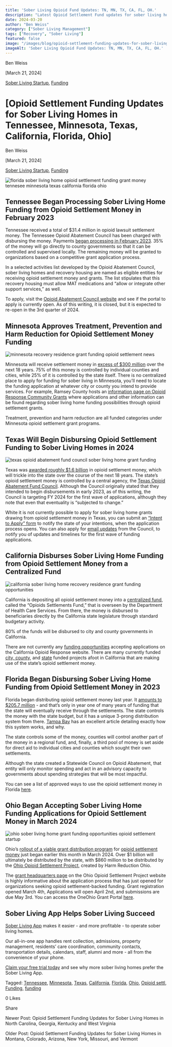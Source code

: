 ```yaml
---
title: 'Sober Living Opioid Fund Updates: TN, MN, TX, CA, FL, OH.'
description: "Latest Opioid Settlement Fund updates for sober living homes in TN, MN, TX, CA, FL, & OH. Get current info."
date: 2024-03-20
author: "Ben Weiss"
category: ["Sober Living Management"]
tags: ["Recovery", "Sober Living"]
featured: false
image: "/images/blog/opioid-settlement-funding-updates-for-sober-living-homes-in-tennessee-minnesota-texas-california-floridanbsp-ohio/Screen_Shot_2024-03-10_at_6.22.23_PM.png"
imageAlt: 'Sober Living Opioid Fund Updates: TN, MN, TX, CA, FL, OH.'
---
```


Ben Weiss

[March 21, 2024]

[Sober Living Startup](/sober-living-app-blog/category/Sober+Living+Startup), [Funding](/sober-living-app-blog/category/Funding)

#  [Opioid Settlement Funding Updates for Sober Living Homes in Tennessee, Minnesota, Texas, California, Florida,  Ohio]

Ben Weiss

[March 21, 2024]

[Sober Living Startup](/sober-living-app-blog/category/Sober+Living+Startup), [Funding](/sober-living-app-blog/category/Funding)

![florida sober living home opioid settlement funding grant money tennesee minnesota texas california florida ohio](/images/blog/opioid-settlement-funding-updates-for-sober-living-homes-in-tennessee-minnesota-texas-california-floridanbsp-ohio/Screen_Shot_2024-03-10_at_6.23.06_PM.png)

## Tennessee Began Processing Sober Living Home Funding from Opioid Settlement Money in February 2023 

Tennessee received a total of $31.4 million in opioid lawsuit settlement money. The Tennessee Opioid Abatement Council has been charged with disbursing the money. Payments [began processing in February 2023](https://www.tn.gov/behavioral-health/news/2023/2/24/tennessee-s-opioid-abatement-council-announces-first-round-of-direct-payments-to-county-governments.html). 35% of the money will go directly to county governments so that it can be controlled and supervised locally. The remaining money will be granted to organizations based on a competitive grant application process.

In a selected activities list developed by the Opioid Abatement Council, sober living homes and recovery housing are named as eligible entities for receiving opioid settlement money and grants. The list stipulates that this recovery housing must allow MAT medications and “allow or integrate other support services,” as well. 

To apply, visit the [Opioid Abatement Council website](https://www.tn.gov/oac/our-work.html) and see if the portal to apply is currently open. As of this writing, it is closed, but it is expected to re-open in the 3rd quarter of 2024. 

## Minnesota Approves Treatment, Prevention and Harm Reduction for Opioid Settlement Money Funding 

![minnesota recovery residence grant funding opioid settlement news](/images/blog/opioid-settlement-funding-updates-for-sober-living-homes-in-tennessee-minnesota-texas-california-floridanbsp-ohio/Screen_Shot_2024-03-10_at_6.21.56_PM.png)

Minnesota will receive settlement money in [excess of $300 million](https://www.health.state.mn.us/communities/opioids/settlefunds.html) over the next 18 years. 75% of this money is controlled by individual counties and cities, while 25% of it is controlled by the state itself. There is no centralized place to apply for funding for sober living in Minnesota, you’ll need to locate the funding application at whatever city or county you intend to provide services. For example, Ramsey County hosts an [information page on Opioid Response Community Grants](https://www.ramseycounty.us/businesses/doing-business-ramsey-county/opioid-response-community-grants) where applications and other information can be found regarding sober living home funding possibilities through opioid settlement grants. 

Treatment, prevention and harm reduction are all funded categories under Minnesota opioid settlement grant programs. 

## Texas Will Begin Disbursing Opioid Settlement Funding to Sober Living Homes in 2024

![texas opioid abatement fund council sober living home grant funding](/images/blog/opioid-settlement-funding-updates-for-sober-living-homes-in-tennessee-minnesota-texas-california-floridanbsp-ohio/Screen_Shot_2024-03-10_at_6.22.23_PM.png)

Texas was [awarded roughly $1.6 billion](https://comptroller.texas.gov/economy/fiscal-notes/archive/2023/jan/opioid.php) in opioid settlement money, which will trickle into the state over the course of the next 18 years. The state’s opioid settlement money is controlled by a central agency, the [Texas Opioid Abatement Fund Council](https://comptroller.texas.gov/programs/opioid-council/). Although the Council originally stated that they intended to begin disbursements in early 2023, as of this writing, the Council is targeting FY 2024 for the first wave of applications, although they note that even that eventuality is “subjected to change.” 

White it is not currently possible to apply for sober living home grants drawing from opioid settlement money in Texas, you can submit an [“Intent to Apply” form](https://txcomptroller.my.site.com/OPDVendorInquiryIntake/s/) to notify the state of your intentions, when the application process opens. You can also apply for [email updates](https://public.govdelivery.com/accounts/TXCOMPT/subscriber/new?topic_id=TXCOMPT_1664) from the Council, to notify you of updates and timelines for the first wave of funding applications. 

## California Disburses Sober Living Home Funding from Opioid Settlement Money from a Centralized Fund 

![california sober living home recovery residence grant funding opportunities](/images/blog/opioid-settlement-funding-updates-for-sober-living-homes-in-tennessee-minnesota-texas-california-floridanbsp-ohio/Screen_Shot_2024-03-10_at_6.22.41_PM.png)

California is depositing all opioid settlement money into a [centralized fund](https://www.dhcs.ca.gov/provgovpart/Pages/California-Opioid-Settlements.aspx), called the “Opioids Settlements Fund,” that is overseen by the Department of Health Care Services. From there, the money is disbursed to beneficiaries directly by the California state legislature through standard budgetary activity. 

80% of the funds will be disbursed to city and county governments in California.

There are not currently any [funding opportunities](https://californiaopioidresponse.org/opportunities/current-funding-opportunities/) accepting applications on the California Opioid Response website. There are many currently funded [city, county](https://californiaopioidresponse.org/opioid-settlements/city-and-county-projects/), and [state](https://californiaopioidresponse.org/opioid-settlements/state-funded-projects/) funded projects afoot in California that are making use of the state’s opioid settlement money. 

## Florida Began Disbursing Sober Living Home Funding from Opioid Settlement Money in 2023

Florida began distributing opioid settlement money last year. It [amounts to $205.7 million](https://www.myflfamilies.com/opioid-settlement#:~:text=Opioid%20Settlement%20Funds,FY%2023%2D24%20Florida%20budget.) \- and that’s only in year one of many years of funding that the state will eventually receive through the settlements. The state controls the money with the state budget, but it has a unique 3-prong distribution system from there. [Tampa Bay](https://www.tampabay.com/news/florida-politics/2023/07/24/florida-is-getting-opioid-settlement-money-heres-how-itll-be-spent/) has an excellent article detailing exactly how this system works, and why. 

The state controls some of the money, counties will control another part of the money in a regional fund, and, finally, a third pool of money is set aside for direct aid to individual cities and counties which sought their own settlements.

Although the state created a Statewide Council on Opioid Abatement, that entity will only monitor spending and act in an advisory capacity to governments about spending strategies that will be most impactful.   

You can see a list of approved ways to use the opioid settlement money in Florida [here](https://nationalopioidsettlement.com/wp-content/uploads/2021/11/EXHIBIT-B.pdf). 

## Ohio Began Accepting Sober Living Home Funding Applications for Opioid Settlement Money in March 2024

![ohio sober living home grant funding opportunities opioid settlement startup](/images/blog/opioid-settlement-funding-updates-for-sober-living-homes-in-tennessee-minnesota-texas-california-floridanbsp-ohio/Screen_Shot_2024-03-10_at_6.20.35_PM.png)

Ohio’s [rollout of a viable grant distribution program](https://www.pbs.org/newshour/nation/ohio-foundation-begins-process-to-distribute-over-860-million-in-opioid-settlement-money) for [opioid settlement money](https://ohiosettlement.org/) just began earlier this month in March 2024. Over $1 billion will ultimately be distributed by the state, with $860 million to be distributed by the [Ohio Opioid Settlement Project](https://www.oneohiofoundation.com/), created by Harm Reduction Ohio. 

The [grant headquarters page](https://www.oneohiofoundation.com/grants) on the Ohio Opioid Settlement Project website is highly informative about the application process that has just opened for organizations seeking opioid settlement-backed funding. Grant registration opened March 4th, Applications will open April 2nd, and submissions are due May 3rd. You can access the OneOhio Grant Portal [here](https://goapply2.akoyago.com/ONEOHIO/Identity/Account/Login?ReturnUrl=%2FONEOHIO%2Fapplication%2FOrgRegistration). 

## Sober Living App Helps Sober Living Succeed 

[Sober Living App](/) makes it easier - and more profitable - to operate sober living homes. 

Our all-in-one app handles rent collection, admissions, property management, residents’ care coordination, community contacts, transportation details, calendars, staff, alumni and more - all from the convenience of your phone.  

[Claim your free trial today](https://behavehealth.com/get-started) and see why more sober living homes prefer the Sober Living App.

Tagged: [Tennessee](/sober-living-app-blog/tag/Tennessee), [Minnesota](/sober-living-app-blog/tag/Minnesota), [Texas](/sober-living-app-blog/tag/Texas), [California](/sober-living-app-blog/tag/California), [Florida](/sober-living-app-blog/tag/Florida), [Ohio](/sober-living-app-blog/tag/Ohio), [Opioid settl](/sober-living-app-blog/tag/Opioid+settl), [Funding](/sober-living-app-blog/tag/Funding), [funding](/sober-living-app-blog/tag/Funding)

0 Likes

Share

Newer Post: Opioid Settlement Funding Updates for Sober Living Homes in North Carolina, Georgia, Kentucky and West Virginia

Older Post: Opioid Settlement Funding Updates for Sober Living Homes in Montana, Colorado, Arizona, New York, Missouri, and Vermont